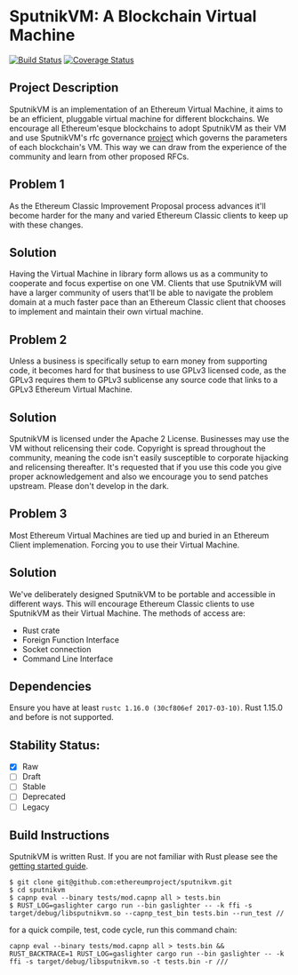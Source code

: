 # SputnikVM: A Blockchain Virtual Machine

[![Build Status](https://travis-ci.org/ethereumproject/sputnikvm.svg?branch=master)](https://travis-ci.org/ethereumproject/sputnikvm)
[![Coverage Status](https://coveralls.io/repos/github/ethereumproject/sputnikvm/badge.svg?branch=master)](https://coveralls.io/github/ethereumproject/sputnikvm?branch=master)

## Project Description

SputnikVM is an implementation of an Ethereum Virtual Machine, it aims to be an efficient, pluggable virtual machine for different blockchains. We encourage all Ethereum'esque blockchains to adopt SputnikVM as their VM and use SputnikVM's rfc governance [project](https://etcrfc.that.world/) which governs the parameters of each blockchain's VM. This way we can draw from the experience of the community and learn from other proposed RFCs.

## Problem 1

As the Ethereum Classic Improvement Proposal process advances it'll become harder for the many and varied Ethereum Classic clients to keep up with these changes.

## Solution

Having the Virtual Machine in library form allows us as a community to cooperate and focus expertise on one VM. Clients that use SputnikVM will have a larger community of users that'll be able to navigate the problem domain at a much faster pace than an Ethereum Classic client that chooses to implement and maintain their own virtual machine.

## Problem 2

Unless a business is specifically setup to earn money from supporting code, it becomes hard for that business to use GPLv3 licensed code, as the GPLv3 requires them to GPLv3 sublicense any source code that links to a GPLv3 Ethereum Virtual Machine.

## Solution

SputnikVM is licensed under the Apache 2 License. Businesses may use the VM without relicensing their code. Copyright is spread throughout the community, meaning the code isn't easily susceptible to corporate hijacking and relicensing thereafter. It's requested that if you use this code you give proper acknowledgement and also we encourage you to send patches upstream. Please don't develop in the dark.

## Problem 3

Most Ethereum Virtual Machines are tied up and buried in an Ethereum Client implemenation. Forcing you to use their Virtual Machine.

## Solution

We've deliberately designed SputnikVM to be portable and accessible in different ways. This will encourage Ethereum Classic clients to use SputnikVM as their Virtual Machine. The methods of access are:

* Rust crate
* Foreign Function Interface
* Socket connection
* Command Line Interface

## Dependencies

Ensure you have at least `rustc 1.16.0 (30cf806ef 2017-03-10)`. Rust
1.15.0 and before is not supported.

## Stability Status:

- [x] Raw
- [ ] Draft
- [ ] Stable
- [ ] Deprecated
- [ ] Legacy

## Build Instructions

SputnikVM is written Rust. If you are not familiar with Rust please
see the
[getting started guide](https://doc.rust-lang.org/book/getting-started.html).

```
$ git clone git@github.com:ethereumproject/sputnikvm.git
$ cd sputnikvm
$ capnp eval --binary tests/mod.capnp all > tests.bin
$ RUST_LOG=gaslighter cargo run --bin gaslighter -- -k ffi -s target/debug/libsputnikvm.so --capnp_test_bin tests.bin --run_test //
```
for a quick compile, test, code cycle, run this command chain:

```
capnp eval --binary tests/mod.capnp all > tests.bin && RUST_BACKTRACE=1 RUST_LOG=gaslighter cargo run --bin gaslighter -- -k ffi -s target/debug/libsputnikvm.so -t tests.bin -r ///
```
